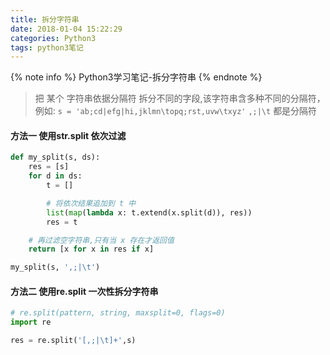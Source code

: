 ```yaml
---
title: 拆分字符串
date: 2018-01-04 15:22:29
categories: Python3
tags: python3笔记
---
```


{% note info %}
Python3学习笔记-拆分字符串
{% endnote %}

> 把 某个 字符串依据分隔符 拆分不同的字段,该字符串含多种不同的分隔符，例如:
`s = 'ab;cd|efg|hi,jklmn\topq;rst,uvw\txyz'`
`,;|\t` 都是分隔符

#### 方法一 使用str.split 依次过滤
```python
def my_split(s, ds):
    res = [s]
    for d in ds:
        t = []

        # 将依次结果追加到 t 中
        list(map(lambda x: t.extend(x.split(d)), res))
        res = t

    # 再过滤空字符串,只有当 x 存在才返回值
    return [x for x in res if x]

my_split(s, ',;|\t')

```
#### 方法二 使用re.split 一次性拆分字符串

```python
# re.split(pattern, string, maxsplit=0, flags=0)
import re

res = re.split('[,;|\t]+',s)

```

